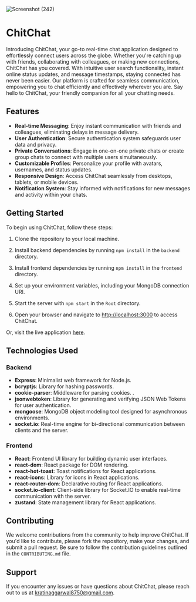![Screenshot (242)](https://github.com/kratin01/chitchat/assets/140265041/34f79475-d22d-4066-9545-ac7de3678b01)


# ChitChat

Introducing ChitChat, your go-to real-time chat application designed to effortlessly connect users across the globe. Whether you're catching up with friends, collaborating with colleagues, or making new connections, ChitChat has you covered. With intuitive user search functionality, instant online status updates, and message timestamps, staying connected has never been easier. Our platform is crafted for seamless communication, empowering you to chat efficiently and effectively wherever you are. Say hello to ChitChat, your friendly companion for all your chatting needs.

## Features

- **Real-time Messaging**: Enjoy instant communication with friends and colleagues, eliminating delays in message delivery.
- **User Authentication**: Secure authentication system safeguards user data and privacy.
- **Private Conversations**: Engage in one-on-one private chats or create group chats to connect with multiple users simultaneously.
- **Customizable Profiles**: Personalize your profile with avatars, usernames, and status updates.
- **Responsive Design**: Access ChitChat seamlessly from desktops, tablets, or mobile devices.
- **Notification System**: Stay informed with notifications for new messages and activity within your chats.

## Getting Started

To begin using ChitChat, follow these steps:

1. Clone the repository to your local machine.
2. Install backend dependencies by running `npm install` in the `backend` directory.
3. Install frontend dependencies by running `npm install` in the `frontend` directory.
4. Set up your environment variables, including your MongoDB connection URI.
5. Start the server with `npm start` in the `Root` directory.

7. Open your browser and navigate to [http://localhost:3000](http://localhost:3000) to access ChitChat.

Or, visit the live application [here](https://chitchat-4kri.onrender.com/).

## Technologies Used

### Backend
- **Express**: Minimalist web framework for Node.js.
- **bcryptjs**: Library for hashing passwords.
- **cookie-parser**: Middleware for parsing cookies.
.
- **jsonwebtoken**: Library for generating and verifying JSON Web Tokens for user authentication.
- **mongoose**: MongoDB object modeling tool designed for asynchronous environments.
- **socket.io**: Real-time engine for bi-directional communication between clients and the server.

### Frontend
- **React**: Frontend UI library for building dynamic user interfaces.
- **react-dom**: React package for DOM rendering.
- **react-hot-toast**: Toast notifications for React applications.
- **react-icons**: Library for icons in React applications.
- **react-router-dom**: Declarative routing for React applications.
- **socket.io-client**: Client-side library for Socket.IO to enable real-time communication with the server.
- **zustand**: State management library for React applications.

## Contributing

We welcome contributions from the community to help improve ChitChat. If you'd like to contribute, please fork the repository, make your changes, and submit a pull request. Be sure to follow the contribution guidelines outlined in the `CONTRIBUTING.md` file.

## Support

If you encounter any issues or have questions about ChitChat, please reach out to us at [kratinaggarwal8750@gmail.com](kratinaggarwal8750@gmail.com).
